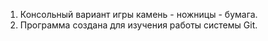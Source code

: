 1. Консольный вариант игры камень - ножницы - бумага.
2. Программа создана для изучения работы системы Git.